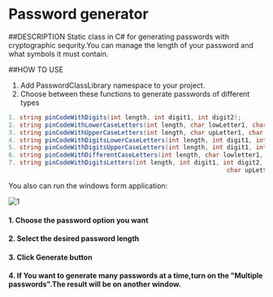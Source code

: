 # Password generator
##DESCRIPTION
Static class in C# for generating passwords with cryptographic sequrity.You can manage the length of your password and what symbols it must contain.

##HOW TO USE
1. Add PasswordClassLibrary namespace to your project.
2. Choose between these functions to generate passwords of different types 
```C#
1. string pinCodeWithDigits(int length, int digit1, int digit2);
2. string pinCodeWithLowerCaseLetters(int length, char lowLetter1, char lowLetter2);
3. string pinCodeWithUpperCaseLetters(int length, char upLetter1, char upLetter2);
4. string pinCodeWithDigitsLowerCaseLetters(int length, int digit1, int digit2, char lowLetter1, char lowLetter2);
5. string pinCodeWithDigitsUpperCaseLetters(int length, int digit1, int digit2, char upLetter1, char upLetter2);
6. string pinCodeWithDifferentCaseLetters(int length, char lowletter1, char lowletter2, char upLetter1, char upLetter2);
7. string pinCodeWithDigitsLetters(int length, int digit1, int digit2, char lowletter1, char lowletter2,
                                                            char upLetter1 , char upLetter2);
```
You also can run the windows form application:

![1](https://github.com/KhachikSukiasyan/Password-Generator/blob/master/Screenshot%20(1).png)

#### 1. Choose the password option you want
#### 2. Select the desired password length
#### 3. Click Generate button
#### 4. If  You want to generate many passwords at a time,turn on the "Multiple passwords".The result will be on another window.
